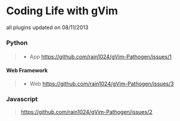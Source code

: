 # Coding Life with gVim
all plugins updated on 08/11/2013

### Python
####
> * App
https://github.com/rain1024/gVim-Pathogen/issues/1

#### Web Framework
> * Web
https://github.com/rain1024/gVim-Pathogen/issues/3



### Javascript
> https://github.com/rain1024/gVim-Pathogen/issues/2
